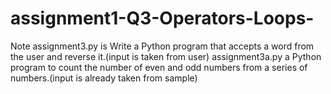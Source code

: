 # assignment1-Q3-Operators-Loops-
Note
assignment3.py is Write a Python program that accepts a word from the user and reverse it.(input is taken from user)
assignment3a.py a Python program to count the number of even and odd numbers from a series of numbers.(input is already taken from sample)
